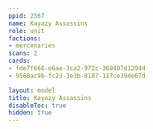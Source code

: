 ```yaml
---
ppid: 2567
name: Kayazy Assassins
role: unit
factions:
- mercenaries
scans: 2
cards:
- fde7f668-e6ae-3ca2-972c-369407d1294d
- 9568ac9b-fc23-3e3b-8187-117ce394e67d

layout: model
title: Kayazy Assassins
disableToc: true
hidden: true
---
```

